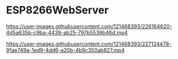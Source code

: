 # ESP8266WebServer



https://user-images.githubusercontent.com/121468393/226164620-4d5a635b-c9ba-4439-ab25-797b5539b46d.mp4





https://user-images.githubusercontent.com/121468393/227124478-91ae749a-1ed9-4dd6-a20b-4b9c350ab827.mp4




